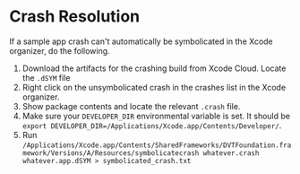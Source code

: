 # Crash Resolution

If a sample app crash can't automatically be symbolicated in the Xcode organizer, do the following.

1. Download the artifacts for the crashing build from Xcode Cloud. Locate the `.dSYM` file
2. Right click on the unsymbolicated crash in the crashes list in the Xcode organizer.
3. Show package contents and locate the relevant `.crash` file.
4. Make sure your `DEVELOPER_DIR` environmental variable is set. It should be `export DEVELOPER_DIR=/Applications/Xcode.app/Contents/Developer/`.
5. Run `/Applications/Xcode.app/Contents/SharedFrameworks/DVTFoundation.framework/Versions/A/Resources/symbolicatecrash whatever.crash whatever.app.dSYM > symbolicated_crash.txt`
